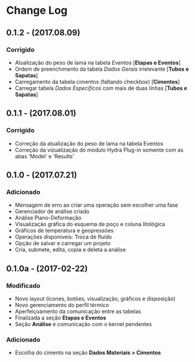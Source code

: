 Change Log
==========
## 0.1.2 - (2017.08.09)
### Corrigido
  - Atualização do peso de lama na tabela *Eventos* [**Etapas e Eventos**]
  - Ordem de preenchimento da tabela *Dados Gerais* irrelevante [**Tubos e Sapatas**]
  - Carregamento da tabela cimentos (faltando checkbox) [**Cimentos**]
  - Carregar tabela *Dados Específicos* com mais de duas linhas [**Tubos e Sapatas**]

## 0.1.1 - (2017.08.01)
### Corrigido
  - Correção da atualização do peso de lama na tabela Eventos
  - Correção da vizualização do módulo Hydra Plug-in somente com
    as abas 'Model' e 'Results'

## 0.1.0 - (2017.07.21)
### Adicionado
  - Mensagem de erro ao criar uma operação sem escolher uma fase
  - Gerenciador de análise criado
  - Análise Plano-Deformação
  - Visualização gráfica do esquema de poço e coluna litológica
  - Gráficos de temperatura e geopressões
  - Operações disponíveis: Troca de fluido
  - Opção de salvar e carregar um projeto
  - Cria, submete, edita, copia e deleta a análise
  
## 0.1.0a - (2017-02-22)
### Modificado
  - Novo layout (ícones, botões, visualização, gráficos e disposição)
  - Novo gerenciamento do perfil térmico
  - Aperfeiçoamento da comunicação entre as tabelas
  - Finalizada a seção **Etapas e Eventos**
  - Seção **Análise** e comunicação com o kernel pendentes

### Adicionado
  - Escolha do cimento na seção **Dados Materiais > Cimentos**
